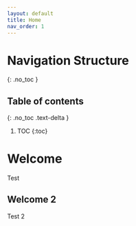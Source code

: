 ```yaml
---
layout: default
title: Home
nav_order: 1
---
```


# Navigation Structure
{: .no_toc }

## Table of contents
{: .no_toc .text-delta }

1. TOC
{:toc}

# Welcome
Test 

## Welcome 2
Test 2
